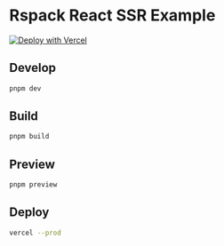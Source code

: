 # Rspack React SSR Example

[![Deploy with Vercel](https://vercel.com/button)](https://vercel.com/new/clone?repository-url=https%3A%2F%2Fgithub.com%2Fupupming%2Frspack-ssr-examples%2Ftree%2Fmain%2Fpackages%2Freact)

## Develop

```bash
pnpm dev
```

## Build

```bash
pnpm build
```

## Preview

```bash
pnpm preview
```

## Deploy

```bash
vercel --prod
```
